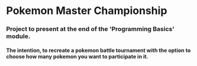# Pokemon Master Championship

### Project to present at the end of the 'Programming Basics' module.
#### The intention, to recreate a pokemon battle tournament with the option to choose how many pokemon you want to participate in it.
